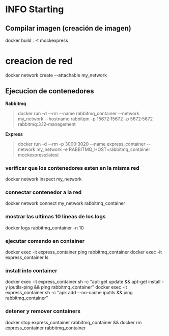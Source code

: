 # INFO Starting


## Compilar imagen (creación de imagen)
 docker build . -t mockexpress


# creacion de red
 docker network create --attachable my_network

## Ejecucion de contenedores

**Rabbitmq**
> docker run -d --rm --name rabbitmq_container --network my_network --hostname rabbitqm -p 15672:15672 -p 5672:5672 rabbitmq:3.12-management

**Express**
> docker run -d --rm -p 3000:3020 --name express_container --network my_network -e RABBITMQ_HOST=rabbitmq_container mockexpress:latest



### verificar que los contenedores esten en la misma red
 docker network inspect my_network

### connectar contenedor a la red
 docker network connect my_network rabbitmq_container


### mostrar las ultimas 10 lineas de los logs
 docker logs rabbitmq_container -n 10


### ejecutar comando en container
 docker exec -it express_container ping rabbitmq_container
 docker exec -it express_container ls


### install into container
 docker exec -it express_container sh -c "apt-get update && apt-get install -y iputils-ping && ping rabbitmq_container"
 docker exec -it express_container sh -c "apk add --no-cache iputils && ping rabbitmq_container"


### detener y remover containers
 docker stop express_container rabbitmq_container && docker rm express_container rabbitmq_container
